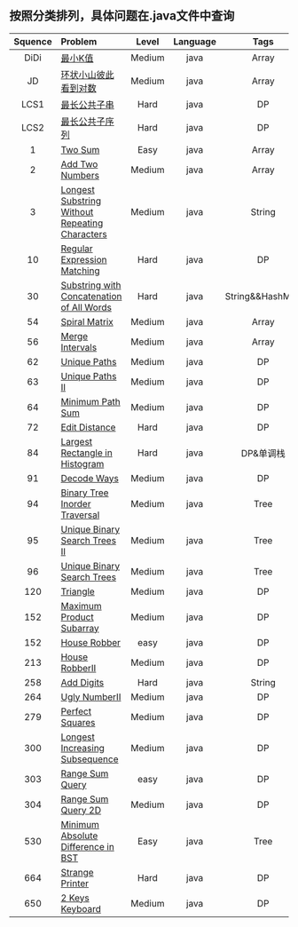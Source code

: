 ## 按照分类排列，具体问题在.java文件中查询

| Squence | Problem       | Level	| Language  | Tags|
|:-------:|:--------------|:-------:|:---------:|:----:|
|DiDi|[最小K值](https://github.com/ClaudiusGitHub/LeetCode/blob/master/src/DiDi/Main.java)|Medium|java|Array|
|JD|[环状小山彼此看到对数](https://github.com/ClaudiusGitHub/LeetCode/blob/master/src/JD/Protect.java)|Medium|java|Array|
|LCS1|[最长公共子串](https://github.com/ClaudiusGitHub/LeetCode/blob/master/src/claudius/leetcode/LCS/SubString.java)|Hard|java|DP|
|LCS2|[最长公共子序列](https://github.com/ClaudiusGitHub/LeetCode/blob/master/src/claudius/leetcode/LCS/Sequence.java)|Hard|java|DP|
|1|[Two Sum](https://github.com/ClaudiusGitHub/LeetCode/blob/master/src/claudius/leetcode/question1/Solution.java)|Easy|java|Array|
|2|[Add Two Numbers](https://github.com/ClaudiusGitHub/LeetCode/blob/master/src/claudius/leetcode/question2/Solution.java)|Medium|java|Array|
|3|[Longest Substring Without Repeating Characters](https://github.com/ClaudiusGitHub/LeetCode/blob/master/src/claudius/leetcode/question3/Solution.java)|Medium|java|String|
|10|[Regular Expression Matching](https://github.com/ClaudiusGitHub/LeetCode/blob/master/src/claudius/leetcode/question10/Solution.java)|Hard|java|DP|
|30|[Substring with Concatenation of All Words](https://github.com/ClaudiusGitHub/LeetCode/blob/master/src/claudius/leetcode/question30/Solution.java)|Hard|java|String&&HashMap|
|54|[Spiral Matrix](https://github.com/ClaudiusGitHub/LeetCode/blob/master/src/claudius/leetcode/question54/Solution.java)|Medium|java|Array|
|56|[Merge Intervals](https://github.com/ClaudiusGitHub/LeetCode/blob/master/src/claudius/leetcode/question56/Solution.java)|Medium|java|Array|
|62|[Unique Paths](https://github.com/ClaudiusGitHub/LeetCode/blob/master/src/claudius/leetcode/question62/Solution.java)|Medium|java|DP|
|63|[Unique Paths II](https://github.com/ClaudiusGitHub/LeetCode/blob/master/src/claudius/leetcode/question63/Solution.java)|Medium|java|DP|
|64|[Minimum Path Sum](https://github.com/ClaudiusGitHub/LeetCode/blob/master/src/claudius/leetcode/question64/Solution.java)|Medium|java|DP|
|72|[Edit Distance](https://github.com/ClaudiusGitHub/LeetCode/blob/master/src/claudius/leetcode/question72/Solution.java)|Hard|java|DP|
|84|[Largest Rectangle in Histogram](https://github.com/ClaudiusGitHub/LeetCode/blob/master/src/claudius/leetcode/question84/Solution.java)|Hard|java|DP&单调栈|
|91|[Decode Ways](https://github.com/ClaudiusGitHub/LeetCode/blob/master/src/claudius/leetcode/question91/Solution.java)|Medium|java|DP|
|94|[Binary Tree Inorder Traversal](https://github.com/ClaudiusGitHub/LeetCode/blob/master/src/claudius/leetcode/question94/Solution.java)|Medium|java|Tree|
|95|[Unique Binary Search Trees II](https://github.com/ClaudiusGitHub/LeetCode/blob/master/src/claudius/leetcode/question95/Solution.java)|Medium|java|Tree|
|96|[Unique Binary Search Trees](https://github.com/ClaudiusGitHub/LeetCode/blob/master/src/claudius/leetcode/question96/Solution.java)|Medium|java|Tree|
|120|[Triangle](https://github.com/ClaudiusGitHub/LeetCode/blob/master/src/claudius/leetcode/question120/Solution.java)|Medium|java|DP|
|152|[Maximum Product Subarray](https://github.com/ClaudiusGitHub/LeetCode/blob/master/src/claudius/leetcode/question152/Solution.java)|Medium|java|DP|
|152|[House Robber](https://github.com/ClaudiusGitHub/LeetCode/blob/master/src/claudius/leetcode/question198/Solution.java)|easy|java|DP|
|213|[House RobberII](https://github.com/ClaudiusGitHub/LeetCode/blob/master/src/claudius/leetcode/question213/Solution.java)|Medium|java|DP|
|258|[Add Digits](https://github.com/ClaudiusGitHub/LeetCode/blob/master/src/claudius/leetcode/question258/PerfectSolution.java)|Hard|java|String|
|264|[Ugly NumberII](https://github.com/ClaudiusGitHub/LeetCode/blob/master/src/claudius/leetcode/question264/Solution.java)|Medium|java|DP|
|279|[Perfect Squares](https://github.com/ClaudiusGitHub/LeetCode/blob/master/src/claudius/leetcode/question279/Solution.java)|Medium|java|DP|
|300|[Longest Increasing Subsequence](https://github.com/ClaudiusGitHub/LeetCode/blob/master/src/claudius/leetcode/question300/Solution.java)|Medium|java|DP|
|303|[Range Sum Query](https://github.com/ClaudiusGitHub/LeetCode/blob/master/src/claudius/leetcode/question303/NumArray.java)|easy|java|DP|
|304|[Range Sum Query 2D](https://github.com/ClaudiusGitHub/LeetCode/blob/master/src/claudius/leetcode/question304/NumMatrix.java)|Medium|java|DP|
|530|[Minimum Absolute Difference in BST](https://github.com/ClaudiusGitHub/LeetCode/blob/master/src/claudius/leetcode/question530/CompareInBST.java)|Easy|java|Tree|
|664|[Strange Printer](https://github.com/ClaudiusGitHub/LeetCode/blob/master/src/claudius/leetcode/question664/Solution.java)|Hard|java|DP|
|650|[2 Keys Keyboard](https://github.com/ClaudiusGitHub/LeetCode/blob/master/src/claudius/leetcode/question650/Solution.java)|Medium|java|DP|

